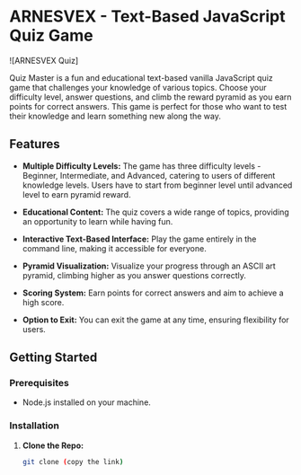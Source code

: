 # ARNESVEX - Text-Based JavaScript Quiz Game

![ARNESVEX Quiz]

Quiz Master is a fun and educational text-based vanilla JavaScript quiz game that challenges your knowledge of various topics. Choose your difficulty level, answer questions, and climb the reward pyramid as you earn points for correct answers. This game is perfect for those who want to test their knowledge and learn something new along the way.

## Features

- **Multiple Difficulty Levels:** The game has three difficulty levels - Beginner, Intermediate, and Advanced, catering to users of different knowledge levels. Users have to start from beginner level until advanced level to earn pyramid reward.

- **Educational Content:** The quiz covers a wide range of topics, providing an opportunity to learn while having fun.

- **Interactive Text-Based Interface:** Play the game entirely in the command line, making it accessible for everyone.

- **Pyramid Visualization:** Visualize your progress through an ASCII art pyramid, climbing higher as you answer questions correctly.

- **Scoring System:** Earn points for correct answers and aim to achieve a high score.

- **Option to Exit:** You can exit the game at any time, ensuring flexibility for users.

## Getting Started

### Prerequisites

- Node.js installed on your machine.

### Installation

1. **Clone the Repo:**
   ```sh
   git clone (copy the link)
